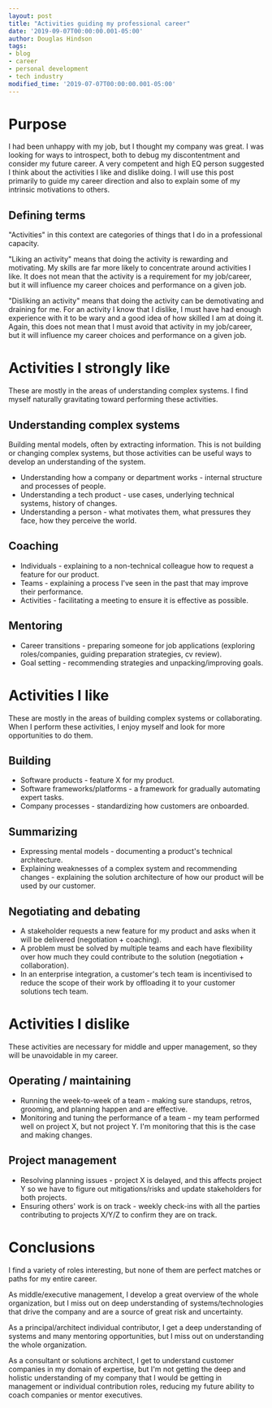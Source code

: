 ```yaml
---
layout: post
title: "Activities guiding my professional career"
date: '2019-09-07T00:00:00.001-05:00'
author: Douglas Hindson
tags: 
- blog
- career
- personal development
- tech industry
modified_time: '2019-07-07T00:00:00.001-05:00'
---
```


# Purpose

I had been unhappy with my job, but I thought my company was great. I was looking for ways to introspect, both to debug my discontentment and consider my future career. A very competent and high EQ person suggested I think about the activities I like and dislike doing. I will use this post primarily to guide my career direction and also to explain some of my intrinsic motivations to others.

## Defining terms

"Activities" in this context are categories of things that I do in a professional capacity.

"Liking an activity" means that doing the activity is rewarding and motivating. My skills are far more likely to concentrate around activities I like. It does not mean that the activity is a requirement for my job/career, but it will influence my career choices and performance on a given job.  

"Disliking an activity" means that doing the activity can be demotivating and draining for me. For an activity I know that I dislike, I must have had enough experience with it to be wary and a good idea of how skilled I am at doing it. Again, this does not mean that I must avoid that activity in my job/career, but it will influence my career choices and performance on a given job.

# Activities I strongly like

These are mostly in the areas of understanding complex systems. I find myself naturally gravitating toward performing these activities.

## Understanding complex systems

Building mental models, often by extracting information. This is not building or changing complex systems, but those activities can be useful ways to develop an understanding of the system. 

* Understanding how a company or department works - internal structure and processes of people.
* Understanding a tech product - use cases, underlying technical systems, history of changes.
* Understanding a person - what motivates them, what pressures they face, how they perceive the world.

## Coaching

* Individuals - explaining to a non-technical colleague how to request a feature for our product.
* Teams - explaining a process I've seen in the past that may improve their performance.
* Activities - facilitating a meeting to ensure it is effective as possible.

## Mentoring

* Career transitions - preparing someone for job applications (exploring roles/companies, guiding preparation strategies, cv review).
* Goal setting - recommending strategies and unpacking/improving goals.

# Activities I like

These are mostly in the areas of building complex systems or collaborating. When I perform these activities, I enjoy myself and look for more opportunities to do them.

## Building

* Software products - feature X for my product.
* Software frameworks/platforms - a framework for gradually automating expert tasks.
* Company processes - standardizing how customers are onboarded.

## Summarizing

* Expressing mental models - documenting a product's technical architecture.
* Explaining weaknesses of a complex system and recommending changes - explaining the solution architecture of how our product will be used by our customer. 

## Negotiating and debating

* A stakeholder requests a new feature for my product and asks when it will be delivered (negotiation + coaching).
* A problem must be solved by multiple teams and each have flexibility over how much they could contribute to the solution (negotiation + collaboration).
* In an enterprise integration, a customer's tech team is incentivised to reduce the scope of their work by offloading it to your customer solutions tech team.

# Activities I dislike

These activities are necessary for middle and upper management, so they will be unavoidable in my career.

## Operating / maintaining

* Running the week-to-week of a team - making sure standups, retros, grooming, and planning happen and are effective.
* Monitoring and tuning the performance of a team - my team performed well on project X, but not project Y. I'm monitoring that this is the case and making changes.

## Project management

* Resolving planning issues - project X is delayed, and this affects project Y so we have to figure out mitigations/risks and update stakeholders for both projects.
* Ensuring others' work is on track - weekly check-ins with all the parties contributing to projects X/Y/Z to confirm they are on track.

# Conclusions

I find a variety of roles interesting, but none of them are perfect matches or paths for my entire career.

As middle/executive management, I develop a great overview of the whole organization, but I miss out on deep understanding of systems/technologies that drive the company and are a source of great risk and uncertainty.

As a principal/architect individual contributor, I get a deep understanding of systems and many mentoring opportunities, but I miss out on understanding the whole organization.

As a consultant or solutions architect, I get to understand customer companies in my domain of expertise, but I'm not getting the deep and holistic understanding of my company that I would be getting in management or individual contribution roles, reducing my future ability to coach companies or mentor executives.